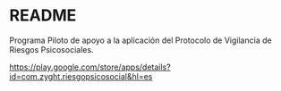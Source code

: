 # README #

Programa Piloto de apoyo a la aplicación del Protocolo de Vigilancia de Riesgos Psicosociales.

https://play.google.com/store/apps/details?id=com.zyght.riesgopsicosocial&hl=es
